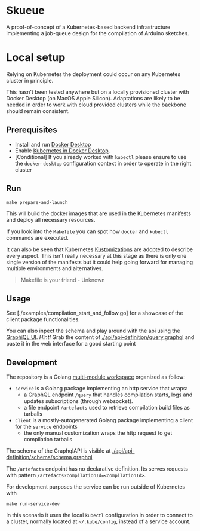 # Skueue

A proof-of-concept of a Kubernetes-based backend infrastructure implementing a job-queue design for the compilation of Arduino sketches.

# Local setup

Relying on Kubernetes the deployment could occur on any Kubernetes cluster in principle.

This hasn't been tested anywhere but on a locally provisioned cluster with Docker Desktop (on MacOS Apple Silicon). Adaptations are likely to be needed in order to work with cloud provided clusters while the backbone should remain consistent.

## Prerequisites

- Install and run [Docker Desktop](https://docs.docker.com/desktop/)
- Enable [Kubernetes in Docker Desktop](https://docs.docker.com/desktop/kubernetes/).
- [Conditional] If you already worked with `kubectl` please ensure to use the `docker-desktop` configuration context in order to operate in the right cluster

## Run

```
make prepare-and-launch
```

This will build the docker images that are used in the Kubernetes manifests and deploy all necessary resources.

If you look into the `Makefile` you can spot how `docker` and `kubectl` commands are executed.

It can also be seen that Kubernetes [Kustomizations](https://kubernetes.io/docs/tasks/manage-kubernetes-objects/kustomization/) are adopted to describe every aspect. This isn't really necessary at this stage as there is only one single version of the manifests but it could help going forward for managing multiple environments and alternatives.

> Makefile is your friend - Unknown

## Usage

See [./examples/compilation_start_and_follow.go] for a showcase of the client package functionalities.

You can also inpect the schema and play around with the api using the [GraphiQL UI](http://localhost:3001).
_Hint!_ Grab the content of [./api/api-definition/query.graphql](./api/api-definition/query.graphql) and paste it in the web interface for a good starting point

## Development

The repository is a Golang [multi-module workspace](https://go.dev/doc/tutorial/workspaces) organized as follow:

- `service` is a Golang package implementing an http service that wraps:
  - a GraphQL endpoint `/query` that handles compilation
    starts, logs and updates subscriptions (through websocket).
  - a file endpoint `/artefacts` used to retrieve compilation build files as tarballs
- `client` is a mostly-autogenerated Golang package implementing a client for the `service` endpoints
  - the only manual customization wraps the http request to get compilation tarballs

The schema of the GraphqlAPI is visible at [./api/api-definition/schema/schema.graphql](api/api-definition/schema/schema.graphql)

The `/artefacts` endpoint has no declarative definition. Its serves requests with pattern `/artefacts?compilationId=<compilationId>`.

For development purposes the service can be run outside of Kubernetes with

```
make run-service-dev
```

In this scenario it uses the local `kubectl` configuration in order to connect to a cluster, normally located at `~/.kube/config`, 
instead of a service account.
